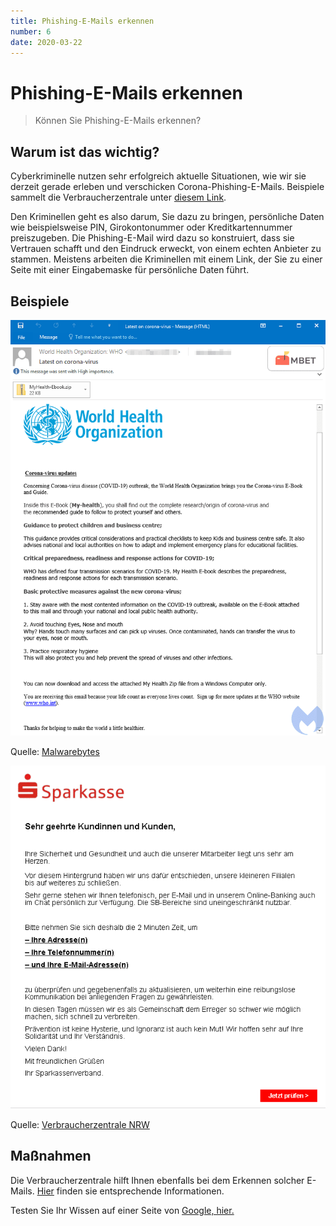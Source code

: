 ```yaml
---
title: Phishing-E-Mails erkennen 
number: 6
date: 2020-03-22
---
```


# Phishing-E-Mails erkennen 

> Können Sie Phishing-E-Mails erkennen?

## Warum ist das wichtig? 
Cyberkriminelle nutzen sehr erfolgreich aktuelle Situationen, wie wir sie derzeit gerade erleben und verschicken Corona-Phishing-E-Mails. Beispiele 
sammelt die Verbraucherzentrale unter <a href="https://www.verbraucherzentrale.nrw/aktuelle-meldungen/digitale-welt/achtung-phishing-wie-betrueger-die-coronakrise-in-emails-nutzen-45714" target="_blank">diesem Link</a>.


Den Kriminellen geht es also darum, Sie dazu zu bringen, persönliche Daten wie beispielsweise PIN, Girokontonummer oder Kreditkartennummer preiszugeben. Die Phishing-E-Mail wird dazu so konstruiert, dass sie Vertrauen schafft und den Eindruck erweckt, von einem echten Anbieter zu stammen. Meistens arbeiten die Kriminellen mit einem Link, der Sie zu einer Seite mit einer Eingabemaske für persönliche Daten führt.

## Beispiele

![Phising E-Mail Corona WHO](./Malwarebytes_WHO_Phisings-Campaign-b67350274a5bd18e.png)

Quelle: <a href="https://blog.malwarebytes.com/scams/2020/03/coronavirus-scams-found-and-explained/" target="_blank">Malwarebytes</a>

![Phising E-Mail Sparkasse](./phising_sparkasse.png)

Quelle: <a href="https://www.verbraucherzentrale.nrw/aktuelle-meldungen/digitale-welt/achtung-phishing-wie-betrueger-die-coronakrise-in-emails-nutzen-45714" target="_blank">Verbraucherzentrale NRW</a>

## Maßnahmen 
Die Verbraucherzentrale hilft Ihnen ebenfalls bei dem Erkennen solcher E-Mails. <a href="https://www.verbraucherzentrale.de/sites/default/files/2018-11/Phishing_und_trojanische_Pferde_Angriffe_auf_den_eigenen_PC_erkennen_und_abwehren.pdf" target="_blank">Hier</a> finden sie entsprechende Informationen. 

Testen Sie Ihr Wissen auf einer Seite von <a href="https://phishingquiz.withgoogle.com" target="_blank"> Google, hier. </a>
